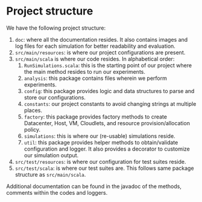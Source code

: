 # Project structure

We have the following project structure:

1. `doc`: where all the documentation resides. It also contains images and log files for each simulation for better readability and evaluation.
2. `src/main/resources`: is where our project configurations are present.
3. `src/main/scala` is where our code resides. In alphabetical order:
   1. `RunSimulations.scala`: this is the starting point of our project where the main method resides to run our experiments.
   2. `analysis`: this package contains files wherein we perform experiments.
   3. `config`: this package provides logic and data structures to parse and store our configurations.
   4. `constants`: our project constants to avoid changing strings at multiple places.
   5. `factory`: this package provides factory methods to create Datacenter, Host, VM, Cloudlets, and resource provision/allocation policy.
   6. `simulations`: this is where our (re-usable) simulations reside.
   7. `util`: this package provides helper methods to obtain/validate configuration and logger. It also provides a decorator to customize our simulation output.
4. `src/test/resources`: is where our configuration for test suites reside.
5. `src/test/scala`: is where our test suites are. This follows same package structure as `src/main/scala`.

Additional documentation can be found in the javadoc of the methods, comments within the codes and loggers.